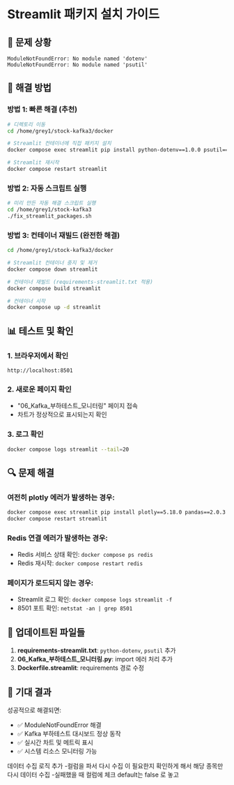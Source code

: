 # Streamlit 패키지 설치 가이드

## 🚨 문제 상황
```
ModuleNotFoundError: No module named 'dotenv'
ModuleNotFoundError: No module named 'psutil'
```

## 🔧 해결 방법

### 방법 1: 빠른 해결 (추천)
```bash
# 디렉토리 이동
cd /home/grey1/stock-kafka3/docker

# Streamlit 컨테이너에 직접 패키지 설치
docker compose exec streamlit pip install python-dotenv==1.0.0 psutil==5.9.6

# Streamlit 재시작
docker compose restart streamlit
```

### 방법 2: 자동 스크립트 실행
```bash
# 미리 만든 자동 해결 스크립트 실행
cd /home/grey1/stock-kafka3
./fix_streamlit_packages.sh
```

### 방법 3: 컨테이너 재빌드 (완전한 해결)
```bash
cd /home/grey1/stock-kafka3/docker

# Streamlit 컨테이너 중지 및 제거
docker compose down streamlit

# 컨테이너 재빌드 (requirements-streamlit.txt 적용)
docker compose build streamlit

# 컨테이너 시작
docker compose up -d streamlit
```

## 📊 테스트 및 확인

### 1. 브라우저에서 확인
```
http://localhost:8501
```

### 2. 새로운 페이지 확인
- "06_Kafka_부하테스트_모니터링" 페이지 접속
- 차트가 정상적으로 표시되는지 확인

### 3. 로그 확인
```bash
docker compose logs streamlit --tail=20
```

## 🔍 문제 해결

### 여전히 plotly 에러가 발생하는 경우:
```bash
docker compose exec streamlit pip install plotly==5.18.0 pandas==2.0.3
docker compose restart streamlit
```

### Redis 연결 에러가 발생하는 경우:
- Redis 서비스 상태 확인: `docker compose ps redis`
- Redis 재시작: `docker compose restart redis`

### 페이지가 로드되지 않는 경우:
- Streamlit 로그 확인: `docker compose logs streamlit -f`
- 8501 포트 확인: `netstat -an | grep 8501`

## 📝 업데이트된 파일들

1. **requirements-streamlit.txt**: `python-dotenv`, `psutil` 추가
2. **06_Kafka_부하테스트_모니터링.py**: import 에러 처리 추가
3. **Dockerfile.streamlit**: requirements 경로 수정

## 🎯 기대 결과

성공적으로 해결되면:
- ✅ ModuleNotFoundError 해결
- ✅ Kafka 부하테스트 대시보드 정상 동작
- ✅ 실시간 차트 및 메트릭 표시
- ✅ 시스템 리소스 모니터링 가능


데이터 수집 로직 추가 
-컬럼을 파서 다시 수집 이 필요한지 확인하게 해서 해당 종목만 다시 데이터 수집 
-실패했을 때 컬럼에 체크 default는 false 로 놓고 